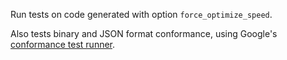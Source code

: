 Run tests on code generated with option `force_optimize_speed`.

Also tests binary and JSON format conformance, using Google's 
[conformance test runner](https://github.com/protocolbuffers/protobuf/tree/main/conformance).
